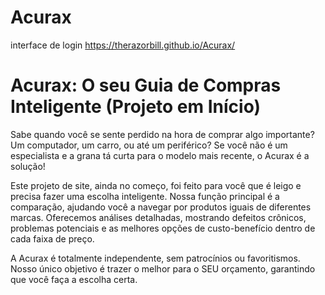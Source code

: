 # Acurax

interface de login
https://therazorbill.github.io/Acurax/

# Acurax: O seu Guia de Compras Inteligente (Projeto em Início)

Sabe quando você se sente perdido na hora de comprar algo importante? Um computador, um carro, ou até um periférico? Se você não é um especialista e a grana tá curta para o modelo mais recente, o Acurax é a solução!

Este projeto de site, ainda no começo, foi feito para você que é leigo e precisa fazer uma escolha inteligente. Nossa função principal é a comparação, ajudando você a navegar por produtos iguais de diferentes marcas. Oferecemos análises detalhadas, mostrando defeitos crônicos, problemas potenciais e as melhores opções de custo-benefício dentro de cada faixa de preço.

A Acurax é totalmente independente, sem patrocínios ou favoritismos. Nosso único objetivo é trazer o melhor para o SEU orçamento, garantindo que você faça a escolha certa.
